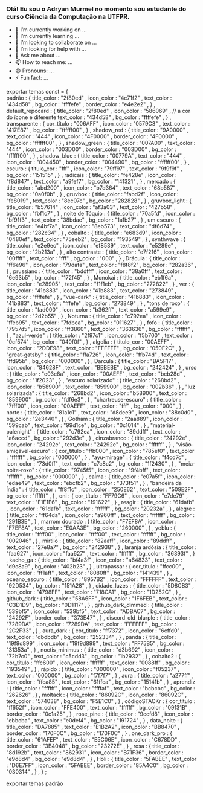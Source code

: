 ### Olá! Eu sou o Adryan Murmel no momento sou estudante do curso Ciência da Computação na UTFPR.

- 🔭 I’m currently working on ...
- 🌱 I’m currently learning ...
- 👯 I’m looking to collaborate on ...
- 🤔 I’m looking for help with ...
- 💬 Ask me about ...
- 📫 How to reach me: ...
- 😄 Pronouns: ...
- ⚡ Fun fact: ...

exportar  temas const  = {  
  padrão : {
    title_color : "2f80ed" ,
    icon_color : "4c71f2" ,
    text_color : "434d58" ,
    bg_color : "ffffefe" ,
    border_color : "e4e2e2" ,
  } ,
  default_repocard : {
    title_color : "2f80ed" ,
    icon_color : "586069" ,  // a cor do ícone é diferente
    text_color : "434d58" ,
    bg_color : "ffffefe" ,
  } ,
  transparente : {
    cor_título : "006AFF" ,
    icon_color : "0579C3" ,
    text_color : "417E87" ,
    bg_color : "ffffff00" ,
  } ,
  shadow_red : {
    title_color : "9A0000" ,
    text_color : "444" ,
    icon_color : "4F0000" ,
    border_color : "4F0000" ,
    bg_color : "ffffff00" ,
  } ,
  shadow_green : {
    title_color : "007A00" ,
    text_color : "444" ,
    icon_color : "003D00" ,
    border_color : "003D00" ,
    bg_color : "ffffff00" ,
  } ,
  shadow_blue : {
    title_color : "00779A" ,
    text_color : "444" ,
    icon_color : "004450" ,
    border_color : "004490" ,
    bg_color : "ffffff00" ,
  } ,
  escuro : {
    titulo_cor : "fff" ,
    icon_color : "79ff97" ,
    text_color : "9f9f9f" ,
    bg_color : "151515" ,
  } ,
  radicais : {
    title_color : "fe428e" ,
    icon_color : "f8d847" ,
    text_color : "a9fef7" ,
    bg_color : "141321" ,
  } ,
  mercado : {
    title_color : "abd200" ,
    icon_color : "b7d364" ,
    text_color : "68b587" ,
    bg_color : "0a0f0b" ,
  } ,
  gruvbox : {
    title_color : "fabd2f" ,
    icon_color : "fe8019" ,
    text_color : "8ec07c" ,
    bg_color : "282828" ,
  } ,
  gruvbox_light : {
    title_color : "b57614" ,
    icon_color : "af3a03" ,
    text_color : "427b58" ,
    bg_color : "fbf1c7" ,
  } ,
  noite de Tóquio : {
    title_color : "70a5fd" ,
    icon_color : "bf91f3" ,
    text_color : "38bdae" ,
    bg_color : "1a1b27" ,
  } ,
  um escuro : {
    title_color : "e4bf7a" ,
    icon_color : "8eb573" ,
    text_color : "df6d74" ,
    bg_color : "282c34" ,
  } ,
  cobalto : {
    title_color : "e683d9" ,
    icon_color : "0480ef" ,
    text_color : "75eeb2" ,
    bg_color : "193549" ,
  } ,
  synthwave : {
    title_color : "e2e9ec" ,
    icon_color : "ef8539" ,
    text_color : "e5289e" ,
    bg_color : "2b213a" ,
  } ,
  alto contraste : {
    title_color : "e7f216" ,
    icon_color : "00ffff" ,
    text_color : "fff" ,
    bg_color : "000" ,
  } ,
  Drácula : {
    title_color : "ff6e96" ,
    icon_color : "79dafa" ,
    text_color : "f8f8f2" ,
    bg_color : "282a36" ,
  } ,
  prussiano : {
    title_color : "bddfff" ,
    icon_color : "38a0ff" ,
    text_color : "6e93b5" ,
    bg_color : "172f45" ,
  } ,
  Monokai : {
    title_color : "eb1f6a" ,
    icon_color : "e28905" ,
    text_color : "f1f1eb" ,
    bg_color : "272822" ,
  } ,
  ver : {
    title_color : "41b883" ,
    icon_color : "41b883" ,
    text_color : "273849" ,
    bg_color : "ffffefe" ,
  } ,
  "vue-dark" : {
    title_color : "41b883" ,
    icon_color : "41b883" ,
    text_color : "fffefe" ,
    bg_color : "273849" ,
  } ,
  "tons de roxo" : {
    title_color : "fad000" ,
    icon_color : "b362ff" ,
    text_color : "a599e9" ,
    bg_color : "2d2b55" ,
  } ,
  Noturna : {
    title_color : "c792ea" ,
    icon_color : "ffeb95" ,
    text_color : "7fdbca" ,
    bg_color : "011627" ,
  } ,
  fofo : {
    title_color : "7957d5" ,
    icon_color : "ff3860" ,
    text_color : "363636" ,
    bg_color : "ffffff" ,
  } ,
  "azul-verde" : {
    title_color : "2f97c1" ,
    icon_color : "f5b700" ,
    text_color : "0cf574" ,
    bg_color : "040f0f" ,
  } ,
  algolia : {
    titulo_cor : "00AEFF" ,
    icon_color : "2DDE98" ,
    text_color : "FFFFFF" ,
    bg_color : "050F2C" ,
  } ,
  "great-gatsby" : {
    title_color : "ffa726" ,
    icon_color : "ffb74d" ,
    text_color : "ffd95b" ,
    bg_color : "000000" ,
  } ,
  Darcula : {
    title_color : "BA5F17" ,
    icon_color : "84628F" ,
    text_color : "BEBEBE" ,
    bg_color : "242424" ,
  } ,
  urso : {
    title_color : "e03c8a" ,
    icon_color : "00AEFF" ,
    text_color : "bcb28d" ,
    bg_color : "1f2023" ,
  } ,
  "escuro solarizado" : {
    title_color : "268bd2" ,
    icon_color : "b58900" ,
    text_color : "859900" ,
    bg_color : "002b36" ,
  } ,
  "luz solarizada" : {
    title_color : "268bd2" ,
    icon_color : "b58900" ,
    text_color : "859900" ,
    bg_color : "fdf6e3" ,
  } ,
  "chartreuse-escuro" : {
    title_color : "7fff00" ,
    icon_color : "00AEFF" ,
    text_color : "fff" ,
    bg_color : "000" ,
  } ,
  norte : {
    title_color : "81a1c1" ,
    text_color : "d8dee9" ,
    icon_color : "88c0d0" ,
    bg_color : "2e3440" ,
  } ,
  Gotham : {
    title_color : "2aa889" ,
    icon_color : "599cab" ,
    text_color : "99d1ce" ,
    bg_color : "0c1014" ,
  } ,
  "material-palenight" : {
    title_color : "c792ea" ,
    icon_color : "89ddff" ,
    text_color : "a6accd" ,
    bg_color : "292d3e" ,
  } ,
  cinzabranco : {
    title_color : "24292e" ,
    icon_color : "24292e" ,
    text_color : "24292e" ,
    bg_color : "ffffff" ,
  } ,
  "visão-amigável-escuro" : {
    cor_título : "ffb000" ,
    icon_color : "785ef0" ,
    text_color : "ffffff" ,
    bg_color : "000000" ,
  } ,
  "ayu-mirage" : {
    title_color : "f4cd7c" ,
    icon_color : "73d0ff" ,
    text_color : "c7c8c2" ,
    bg_color : "1f2430" ,
  } ,
  "meia-noite-roxo" : {
    title_color : "9745f5" ,
    icon_color : "9f4bff" ,
    text_color : "ffffff" ,
    bg_color : "000000" ,
  } ,
  calma : {
    title_color : "e07a5f" ,
    icon_color : "edae49" ,
    text_color : "ebcfb2" ,
    bg_color : "373f51" ,
  } ,
  "bandeira da Índia" : {
    title_color : "ff8f1c" ,
    icon_color : "250E62" ,
    text_color : "509E2F" ,
    bg_color : "ffffff" ,
  } ,
  oni : {
    cor_título : "FF79C6" ,
    icon_color : "e7de79" ,
    text_color : "E1E1E6" ,
    bg_color : "191622" ,
  } ,
  reagir : {
    title_color : "61dafb" ,
    icon_color : "61dafb" ,
    text_color : "ffffff" ,
    bg_color : "20232a" ,
  } ,
  alegre : {
    title_color : "ff64da" ,
    icon_color : "a960ff" ,
    text_color : "ffffff" ,
    bg_color : "291B3E" ,
  } ,
  marrom dourado : {
    title_color : "F7EF8A" ,
    icon_color : "F7EF8A" ,
    text_color : "E0AA3E" ,
    bg_color : "260000" ,
  } ,
  yeblu : {
    title_color : "ffff00" ,
    icon_color : "ffff00" ,
    text_color : "ffffff" ,
    bg_color : "002046" ,
  } ,
  mirtilo : {
    title_color : "82aaff" ,
    icon_color : "89ddff" ,
    text_color : "27e8a7" ,
    bg_color : "242938" ,
  } ,
  laranja ardósia : {
    title_color : "faa627" ,
    icon_color : "faa627" ,
    text_color : "ffffff" ,
    bg_color : "36393f" ,
  } ,
  kacho_ga : {
    title_color : "bf4a3f" ,
    icon_color : "a64833" ,
    text_color : "d9c8a9" ,
    bg_color : "402b23" ,
  } ,
  ultrapassar : {
    cor_título : "ffcc00" ,
    icon_color : "ff1aff" ,
    text_color : "8080ff" ,
    bg_color : "141439" ,
  } ,
  oceano_escuro : {
    title_color : "8957B2" ,
    icon_color : "FFFFFF" ,
    text_color : "92D534" ,
    bg_color : "151A28" ,
  } ,
  cidade_luzes : {
    title_color : "5D8CB3" ,
    icon_color : "4798FF" ,
    text_color : "718CA1" ,
    bg_color : "1D252C" ,
  } ,
  github_dark : {
    title_color : "58A6FF" ,
    icon_color : "1F6FEB" ,
    text_color : "C3D1D9" ,
    bg_color : "0D1117" ,
  } ,
  github_dark_dimmed : {
    title_color : "539bf5" ,
    icon_color : "539bf5" ,
    text_color : "ADBAC7" ,
    bg_color : "24292F" ,
    border_color : "373E47" ,
  } ,
  discord_old_blurple : {
    title_color : "7289DA" ,
    icon_color : "7289DA" ,
    text_color : "FFFFFF" ,
    bg_color : "2C2F33" ,
  } ,
  aura_dark : {
    cor_título : "ff7372" ,
    icon_color : "6cffd0" ,
    text_color : "dbdbdb" ,
    bg_color : "252334" ,
  } ,
  panda : {
    title_color : "19f9d899" ,
    icon_color : "19f9d899" ,
    text_color : "FF75B5" ,
    bg_color : "31353a" ,
  } ,
  noctis_minimus : {
    title_color : "d3b692" ,
    icon_color : "72b7c0" ,
    text_color : "c5cdd3" ,
    bg_color : "1b2932" ,
  } ,
  cobalto2 : {
    cor_título : "ffc600" ,
    icon_color : "ffffff" ,
    text_color : "0088ff" ,
    bg_color : "193549" ,
  } ,
  rápido : {
    title_color : "000000" ,
    icon_color : "f05237" ,
    text_color : "000000" ,
    bg_color : "f7f7f7" ,
  } ,
  aura : {
    title_color : "a277ff" ,
    icon_color : "ffca85" ,
    text_color : "61ffca" ,
    bg_color : "15141b" ,
  } ,
  aprendiz : {
    title_color : "ffffff" ,
    icon_color : "ffffaf" ,
    text_color : "bcbcbc" ,
    bg_color : "262626" ,
  } ,
  moltack : {
    title_color : "86092C" ,
    icon_color : "86092C" ,
    text_color : "574038" ,
    bg_color : "F5E1C0" ,
  } ,
  códigoSTACKr : {
    cor_título : "ff652f" ,
    icon_color : "FFE400" ,
    text_color : "ffffff" ,
    bg_color : "09131B" ,
    border_color : "0c1a25" ,
  } ,
  rose_pine : {
    title_color : "9ccfd8" ,
    icon_color : "ebbcba" ,
    text_color : "e0def4" ,
    bg_color : "191724" ,
  } ,
  data_noite : {
    title_color : "DA7885" ,
    text_color : "E1B2A2" ,
    icon_color : "BB8470" ,
    border_color : "170F0C" ,
    bg_color : "170F0C" ,
  } ,
  one_dark_pro : {
    title_color : "61AFEF" ,
    text_color : "E5C06E" ,
    icon_color : "C678DD" ,
    border_color : "3B4048" ,
    bg_color : "23272E" ,
  } ,
  rosa : {
    title_color : "8d192b" ,
    text_color : "862931" ,
    icon_color : "B71F36" ,
    border_color : "e9d8d4" ,
    bg_color : "e9d8d4" ,
  } ,
  Holi : {
    title_color : "5FABEE" ,
    text_color : "D6E7FF" ,
    icon_color : "5FABEE" ,
    border_color : "85A4C0" ,
    bg_color : "030314" ,
  } ,
} ;

exportar  temas padrão  
